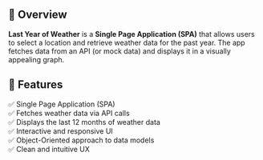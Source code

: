 ## 📌 Overview  

**Last Year of Weather** is a **Single Page Application (SPA)** that allows users to select a location and retrieve weather data for the past year. The app fetches data from an API (or mock data) and displays it in a visually appealing graph.  

## 🚀 Features  

✅ Single Page Application (SPA)  
✅ Fetches weather data via API calls  
✅ Displays the last 12 months of weather data  
✅ Interactive and responsive UI  
✅ Object-Oriented approach to data models  
✅ Clean and intuitive UX  
